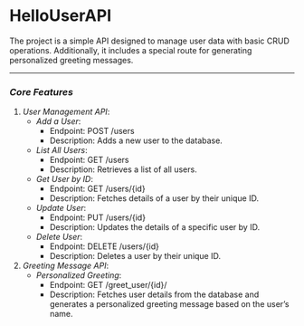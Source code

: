 # HelloUserAPI

The project is a simple API designed to manage user data with basic CRUD operations. Additionally, it includes a special route for generating personalized greeting messages.

---

### *Core Features*

1. *User Management API*:
    - *Add a User*:
        - Endpoint: POST /users
        - Description: Adds a new user to the database.
    - *List All Users*:
        - Endpoint: GET /users
        - Description: Retrieves a list of all users.
    - *Get User by ID*:
        - Endpoint: GET /users/{id}
        - Description: Fetches details of a user by their unique ID.
    - *Update User*:
        - Endpoint: PUT /users/{id}
        - Description: Updates the details of a specific user by ID.
    - *Delete User*:
        - Endpoint: DELETE /users/{id}
        - Description: Deletes a user by their unique ID.
2. *Greeting Message API*:
    - *Personalized Greeting*:
        - Endpoint: GET /greet_user/{id}/
        - Description: Fetches user details from the database and generates a personalized greeting message based on the user’s name.